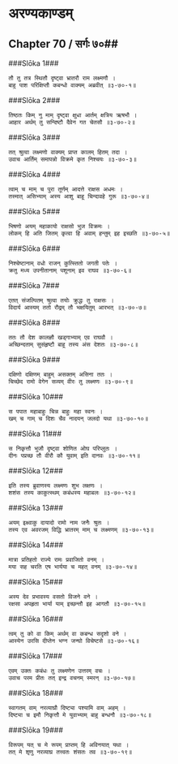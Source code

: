 अरण्यकाण्डम्
===============================


## Chapter 70  / सर्गः ७०##


###Slōka 1###


    तौ तु तत्र स्थितौ दृष्ट्वा भ्रातरौ राम लक्ष्मणौ ।
    बाहु पाश परिक्षिप्तौ कबन्धो वाक्यम् अब्रवीत् ॥३-७०-१॥


###Slōka 2###


    तिष्ठतः किम् नु माम् दृष्ट्वा क्षुधा आर्तम् क्षत्रिय ऋषभौ ।
    आहार अर्थम् तु सन्दिष्टौ दैवेन गत चेतसौ ॥३-७०-२॥


###Slōka 3###


    तत् श्रुत्वा लक्ष्मणो वाक्यम् प्राप्त कालम् हितम् तदा ।
    उवाच आर्तिम् समापन्नो विक्रमे कृत निश्चयः ॥३-७०-३॥


###Slōka 4###


    त्वाम् च माम् च पुरा तूर्णम् आदत्ते राक्षस अधमः ।
    तस्मात् असिभ्याम् अस्य आशु बाहू चिन्दावहे गुरू ॥३-७०-४॥


###Slōka 5###


    भिषणो अयम् महाकायो राक्षसो भुज विक्रमः ।
    लोकम् हि अति जितम् कृत्वा हि अवाम् हन्तुम् इह इच्छति ॥३-७०-५॥


###Slōka 6###


    निश्चेष्टानाम् वधो राजन् कुत्स्तितो जगती पतेः ।
    क्रतु मध्य उपनीतानाम् पशूनाम् इव राघव ॥३-७०-६॥


###Slōka 7###


    एतत् संजल्पितम् श्रुत्वा तयोः क्रुद्धः तु राक्षसः ।
    विदार्य आस्यम् ततो रौद्रम् तौ भक्षयितुम् आरभत् ॥३-७०-७॥


###Slōka 8###


    ततः तौ देश कालज्ञौ खड्गाभ्याम् एव राघवौ ।
    अच्छिन्दताम् सुसंहृष्टौ बाहू तस्य अंस देशतः ॥३-७०-८॥


###Slōka 9###


    दक्षिणो दक्षिणम् बाहुम् असक्तम् असिना ततः ।
    चिच्छेद रामो वेगेन सव्यम् वीरः तु लक्ष्मणः ॥३-७०-९॥


###Slōka 10###


    स पपात महाबाहुः चिन्न बाहुः महा स्वनः ।
    खम् च गाम् च दिशः चैव नादयन् जलदो यथा ॥३-७०-१०॥


###Slōka 11###


    स निकृत्तौ भुजौ दृष्ट्वा शोणित ओघ परिप्लुतः ।
    दीनः पप्रच्छ तौ वीरौ कौ युवाम् इति दानवः ॥३-७०-११॥


###Slōka 12###


    इति तस्य ब्रुवाणस्य लक्ष्मणः शुभ लक्षणः ।
    शशंस तस्य काकुत्स्थम् कबंधस्य महाबलः ॥३-७०-१२॥


###Slōka 13###


    अयम् इक्ष्वाकु दायादो रामो नाम जनैः श्रुतः ।
    तस्य एव अवरजम् विद्धि भ्रातरम् माम् च लक्ष्मणम् ॥३-७०-१३॥


###Slōka 14###


    मात्रा प्रतिहतो राज्ये रामः प्रवाजितो वनम् ।
    मया सह चरति एष भार्यया च महत् वनम् ॥३-७०-१४॥


###Slōka 15###


    अस्य देव प्रभावस्य वसतो विजने वने ।
    रक्षसा अपहृता भार्या याम् इच्छन्तौ इह आगतौ ॥३-७०-१५॥


###Slōka 16###


    त्वम् तु को वा किम् अर्थम् वा कबन्ध सदृशो वने ।
    आस्येन उरसि दीप्तेन भग्न जन्घो विचेष्टसे ॥३-७०-१६॥


###Slōka 17###


    एवम् उक्तः कबंधः तु लक्ष्मणेन उत्तरम् वचः ।
    उवाच परम प्रीतः तत् इन्द्र वचनम् स्मरन् ॥३-७०-१७॥


###Slōka 18###


    स्वागतम् वाम् नरव्याघ्रौ दिष्ट्या पश्यामि वाम् अहम् ।
    दिष्ट्या च इमौ निकृत्तौ मे युवाभ्याम् बाहु बन्धनौ ॥३-७०-१८॥


###Slōka 19###


    विरूपम् यत् च मे रूपम् प्राप्तम् हि अविनयात् यथा ।
    तत् मे शृणु नरव्याघ्र तत्त्वतः शंसतः तव ॥३-७०-१९॥


